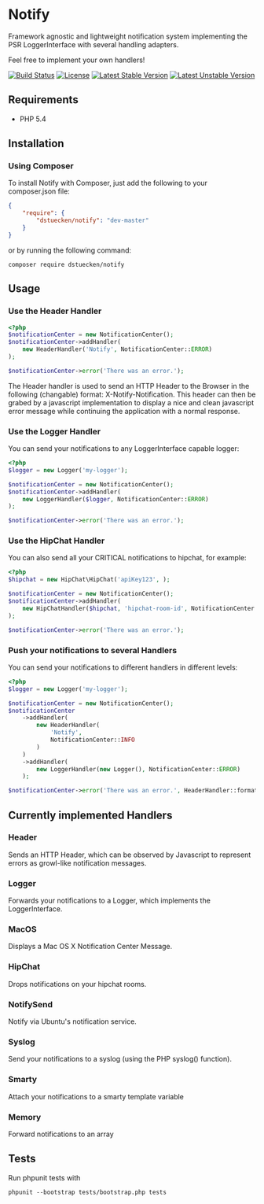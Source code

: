 # Notify

Framework agnostic and lightweight notification system implementing the PSR LoggerInterface with several handling adapters.

Feel free to implement your own handlers!

[![Build Status](https://travis-ci.org/dstuecken/notify.svg)](https://travis-ci.org/dstuecken/notify)
[![License](https://poser.pugx.org/dstuecken/notify/license)](https://packagist.org/packages/dstuecken/notify)
[![Latest Stable Version](https://poser.pugx.org/dstuecken/notify/v/stable)](https://packagist.org/packages/dstuecken/notify)
[![Latest Unstable Version](https://poser.pugx.org/dstuecken/notify/v/unstable)](https://packagist.org/packages/dstuecken/notify)

## Requirements

* PHP 5.4

## Installation

### Using Composer

To install Notify with Composer, just add the following to your composer.json file:

```json
{
    "require": {
        "dstuecken/notify": "dev-master"
    }
}
```

or by running the following command:

```shell
composer require dstuecken/notify
```

## Usage

### Use the Header Handler

```php
<?php
$notificationCenter = new NotificationCenter();
$notificationCenter->addHandler(
    new HeaderHandler('Notify', NotificationCenter::ERROR)
);

$notificationCenter->error('There was an error.');
```

The Header handler is used to send an HTTP Header to the Browser in the following (changable) format: X-Notify-Notification.
This header can then be grabed by a javascript implementation to display a nice and clean javascript error message while continuing the application with a normal response.

### Use the Logger Handler

You can send your notifications to any LoggerInterface capable logger:

```php
<?php
$logger = new Logger('my-logger');

$notificationCenter = new NotificationCenter();
$notificationCenter->addHandler(
    new LoggerHandler($logger, NotificationCenter::ERROR)
);

$notificationCenter->error('There was an error.');
```

### Use the HipChat Handler

You can also send all your CRITICAL notifications to hipchat, for example:

```php
<?php
$hipchat = new HipChat\HipChat('apiKey123', );

$notificationCenter = new NotificationCenter();
$notificationCenter->addHandler(
    new HipChatHandler($hipchat, 'hipchat-room-id', NotificationCenter::CRITICAL, 'hipChatBotName')
);

$notificationCenter->error('There was an error.');
```

### Push your notifications to several Handlers

You can send your notifications to different handlers in different levels:

```php
<?php
$logger = new Logger('my-logger');

$notificationCenter = new NotificationCenter();
$notificationCenter
	->addHandler(
	    new HeaderHandler(
	        'Notify',
	        NotificationCenter::INFO
	    )
	)
	->addHandler(
	    new LoggerHandler(new Logger(), NotificationCenter::ERROR)
	);

$notificationCenter->error('There was an error.', HeaderHandler::formatAttributes(null, null, true));
```

## Currently implemented Handlers

### Header

Sends an HTTP Header, which can be observed by Javascript to represent errors as growl-like notification messages.

### Logger

Forwards your notifications to a Logger, which implements the LoggerInterface.

### MacOS

Displays a Mac OS X Notification Center Message.

### HipChat

Drops notifications on your hipchat rooms.

### NotifySend

Notify via Ubuntu's notification service.

### Syslog

Send your notifications to a syslog (using the PHP syslog() function).

### Smarty

Attach your notifications to a smarty template variable

### Memory

Forward notifications to an array

## Tests

Run phpunit tests with

```shell
phpunit --bootstrap tests/bootstrap.php tests
```
